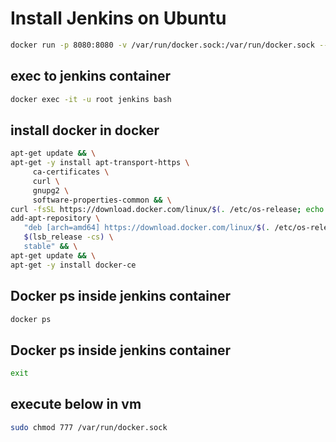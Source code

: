 
# Install Jenkins on Ubuntu


```bash
docker run -p 8080:8080 -v /var/run/docker.sock:/var/run/docker.sock --name jenkins jenkins/jenkins:lts
```
## exec to jenkins container

```bash
docker exec -it -u root jenkins bash
```
## install docker in docker
```bash
apt-get update && \
apt-get -y install apt-transport-https \
     ca-certificates \
     curl \
     gnupg2 \
     software-properties-common && \
curl -fsSL https://download.docker.com/linux/$(. /etc/os-release; echo "$ID")/gpg > /tmp/dkey; apt-key add /tmp/dkey && \
add-apt-repository \
   "deb [arch=amd64] https://download.docker.com/linux/$(. /etc/os-release; echo "$ID") \
   $(lsb_release -cs) \
   stable" && \
apt-get update && \
apt-get -y install docker-ce
```
## Docker ps inside jenkins container
```bash
docker ps
```
## Docker ps inside jenkins container
```bash
exit
```
## execute below in vm
```bash
sudo chmod 777 /var/run/docker.sock
```
